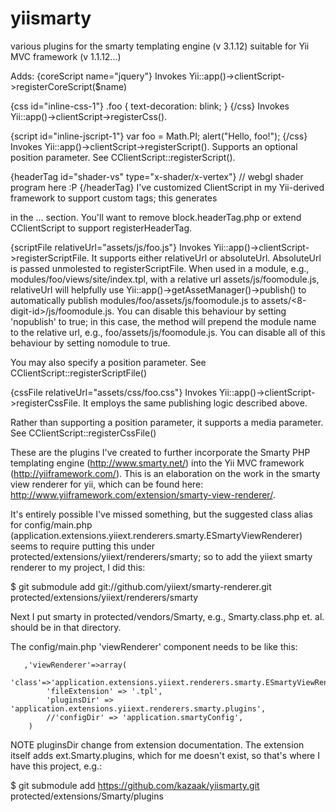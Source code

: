 yiismarty
=========

various plugins for the smarty templating engine (v 3.1.12) suitable for Yii MVC framework (v 1.1.12...)

Adds:
  {coreScript name="jquery"}
  Invokes Yii::app()->clientScript->registerCoreScript($name)

  {css id="inline-css-1"}
  .foo {
      text-decoration: blink;
  }
  {/css}
  Invokes Yii::app()->clientScript->registerCss().

  {script id="inline-jscript-1"}
  var foo = Math.PI;
  alert("Hello, foo!");
  {/css}
  Invokes Yii::app()->clientScript->registerScript().  Supports an optional
  position parameter.  See CClientScript::registerScript().

  {headerTag id="shader-vs" type="x-shader/x-vertex"}
  // webgl shader program here :P
  {/headerTag}
  I've customized ClientScript in my Yii-derived framework to support
  custom tags; this generates 
  <script id="shader-vs" type="x-shader/x-vertex"> ... </script>
  in the <head>...</head> section.  You'll want to remove
  block.headerTag.php or extend CClientScript to support registerHeaderTag.

  {scriptFile relativeUrl="assets/js/foo.js"}
  Invokes Yii::app()->clientScript->registerScriptFile.  It supports either
  relativeUrl or absoluteUrl.  AbsoluteUrl is passed unmolested to
  registerScriptFile.  When used in a module, e.g.,
  modules/foo/views/site/index.tpl, with a relative url assets/js/foomodule.js,
  relativeUrl will helpfully use Yii::app()->getAssetManager()->publish() to
  automatically publish modules/foo/assets/js/foomodule.js to
  assets/<8-digit-id>/js/foomodule.js.  You can disable this behaviour by
  setting 'nopublish' to true; in this case, the method will prepend the
  module name to the relative url, e.g., foo/assets/js/foomodule.js.  You can
  disable all of this behaviour by setting nomodule to true.

  You may also specify a position parameter.
  See CClientScript::registerScriptFile()

  {cssFile relativeUrl="assets/css/foo.css"}
  Invokes Yii::app()->clientScript->registerCssFile.  It employs the same
  publishing logic described above.

  Rather than supporting a position parameter, it supports a media parameter.
  See CClientScript::registerCssFile()

These are the plugins I've created to further incorporate the Smarty PHP
templating engine (http://www.smarty.net/) into the Yii MVC framework
(http://yiiframework.com/).  This is an elaboration on the work in the smarty
view renderer for yii, which can be found here: 
http://www.yiiframework.com/extension/smarty-view-renderer/.

It's entirely possible I've missed something, but the suggested class alias for
config/main.php (application.extensions.yiiext.renderers.smarty.ESmartyViewRenderer)
seems to require putting this under
protected/extensions/yiiext/renderers/smarty; so to add the yiiext smarty
renderer to my project, I did this:

$ git submodule add git://github.com/yiiext/smarty-renderer.git protected/extensions/yiiext/renderers/smarty

Next I put smarty in protected/vendors/Smarty, e.g., Smarty.class.php et. al.
should be in that directory.

The config/main.php 'viewRenderer' component needs to be like this:

       ,'viewRenderer'=>array(
          'class'=>'application.extensions.yiiext.renderers.smarty.ESmartyViewRenderer',
            'fileExtension' => '.tpl',
            'pluginsDir' => 'application.extensions.yiiext.renderers.smarty.plugins',
            //'configDir' => 'application.smartyConfig',
        )

NOTE pluginsDir change from extension documentation.  The extension itself adds
ext.Smarty.plugins, which for me doesn't exist, so that's where I have this
project, e.g.:

$ git submodule add https://github.com/kazaak/yiismarty.git protected/extensions/Smarty/plugins
